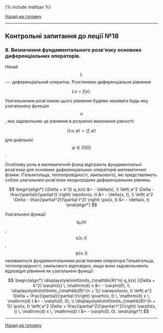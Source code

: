 <!--DEBUG-->

{% include mathjax %}

[Назад на головну](../README.md)

---

## Контрольні запитання до леції №18

### 8. Визначення фундаментального розв'язку основних диференціальних операторів.

Нехай $$L$$ --- диференціальний оператор. Розглянемо диференціальне рівняння

$$
L u = f(x).
$$

_Узагальненим розв'язком_ цього рівняння будемо називати будь-яку узагальнену функцію $$u$$, яка задовольняє це рівняння в розумінні виконання рівності:

$$
\langle L u, \varphi \rangle = \langle f, \varphi \rangle
$$

для довільної $$\varphi \in D(\Omega)$$.

Особливу роль в математичній фізиці відіграють фундаментальні розв'язки для основних диференціальних операторів математичної фізики: (Гельмгольца, теплопровідності, хвильового), які представляють собою узагальнені розв'язки неоднорідних диференціальних рівнянь:

$$
\begin{align*}
	(\Delta + k^2) q_k(x) &= - \delta(x), \\
	\left( a^2 \Delta - \frac{\partial}{\partial t} \right) \epsilon(x, t) &= - \delta(x, t), \\
	\left( a^2 \Delta - \frac{\partial^2}{\partial t^2} \right) \psi(x, t) &= - \delta(x, t)
\end{align*}
$$

Узагальнені функції $$q_k(x)$$, $$\varepsilon(x, t)$$, $$\psi(x, t)$$ називаються _фундаментальними розв'язками_ оператора Гельмгольца, теплопровідності, хвильового відповідно, якщо вони задовольняють відповідні рівняння як узагальнені функції:

$$
\begin{align*}
	\displaystyle\iiint\limits_{\mathbb{R}^n} q_k(x) (\Delta + k^2) \varphi(x) \, \mathrm{d} x &= - \varphi(0), \\
	\displaystyle\iiint\limits_{\mathbb{R}^{n + 1}} \varepsilon(x, t) \left( a^2 \Delta + \frac{\partial}{\partial t}\right) \pvarhi(x, t) \, \mathrm{d} x \, \mathrm{d} t &= - \varphi(0, 0), \\
	\displaystyle\iiint\limits_{\mathb{R}^{n + 1}} \psi(x, t) \left( a^2 \Delta + \frac{\partial^2}{\partial t^2}\right) \varphi(x, t) \, \mathrm{d} x \, \mathrm{d} t &= - \varphi(0, 0).
\end{align*}
$$

---

[Назад на головну](../README.md)
